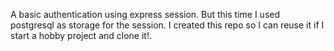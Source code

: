 A basic authentication using express session. But this time I used postgresql as storage for the session. I created this repo so I can reuse it if I start a hobby project and clone it!.
